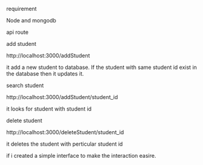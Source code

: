 requirement

Node and mongodb


api route

add student

http://localhost:3000/addStudent

it add a new student to database. If the student with same student id exist in the database then it updates it.

search student

http://localhost:3000/addStudent/student_id

it looks for student with student id


delete student

http://localhost:3000/deleteStudent/student_id

it deletes the student with perticular student id

if i created a simple interface to make the interaction easire. 
